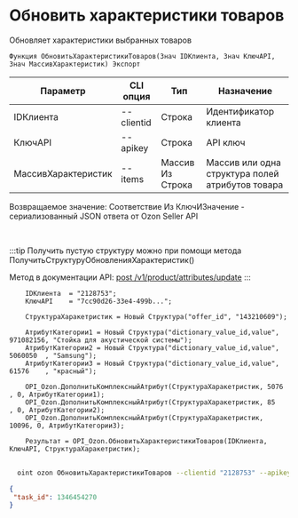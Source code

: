﻿---
sidebar_position: 8
---

# Обновить характеристики товаров
 Обновляет характеристики выбранных товаров



`Функция ОбновитьХарактеристикиТоваров(Знач IDКлиента, Знач КлючAPI, Знач МассивХарактеристик) Экспорт`

  | Параметр | CLI опция | Тип | Назначение |
  |-|-|-|-|
  | IDКлиента | --clientid | Строка | Идентификатор клиента |
  | КлючAPI | --apikey | Строка | API ключ |
  | МассивХарактеристик | --items | Массив Из Строка | Массив или одна структура полей атрибутов товара |

  
  Возвращаемое значение:   Соответствие Из КлючИЗначение - сериализованный JSON ответа от Ozon Seller API

<br/>

:::tip
Получить пустую структуру можно при помощи метода ПолучитьСтруктуруОбновленияХарактеристик()

 Метод в документации API: [post /v1/product/attributes/update](https://docs.ozon.ru/api/seller/#operation/ProductAPI_ProductUpdateAttributes)
:::
<br/>


```bsl title="Пример кода"
    IDКлиента  = "2128753";
    КлючAPI    = "7cc90d26-33e4-499b...";

    СтруктураХаракетристик = Новый Структура("offer_id", "143210609");

    АтрибутКатегории1 = Новый Структура("dictionary_value_id,value", 971082156, "Стойка для акустической системы");
    АтрибутКатегории2 = Новый Структура("dictionary_value_id,value", 5060050  , "Samsung");
    АтрибутКатегории3 = Новый Структура("dictionary_value_id,value", 61576    , "красный");

    OPI_Ozon.ДополнитьКомплексныйАтрибут(СтруктураХаракетристик, 5076 , 0, АтрибутКатегории1);
    OPI_Ozon.ДополнитьКомплексныйАтрибут(СтруктураХаракетристик, 85   , 0, АтрибутКатегории2);
    OPI_Ozon.ДополнитьКомплексныйАтрибут(СтруктураХаракетристик, 10096, 0, АтрибутКатегории3);

    Результат = OPI_Ozon.ОбновитьХарактеристикиТоваров(IDКлиента, КлючAPI, СтруктураХаракетристик);
```



```sh title="Пример команды CLI"
    
  oint ozon ОбновитьХарактеристикиТоваров --clientid "2128753" --apikey "7cc90d26-33e4-499b..." --items %items%

```

```json title="Результат"
{
 "task_id": 1346454270
}
```
